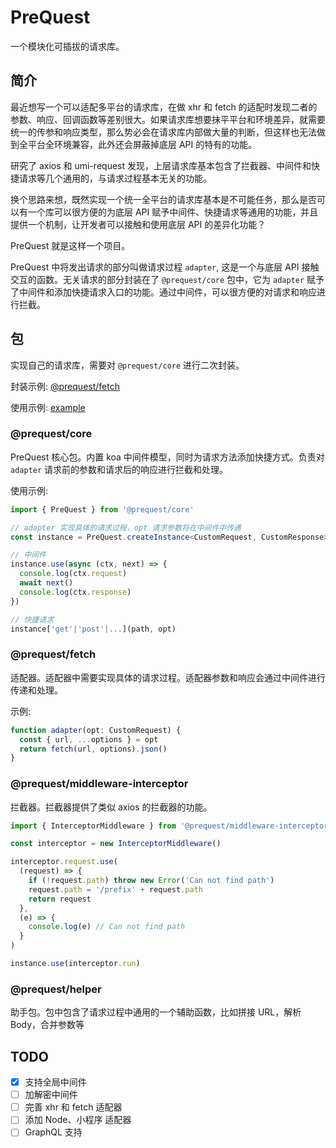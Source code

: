 # PreQuest

一个模块化可插拔的请求库。

## 简介

最近想写一个可以适配多平台的请求库，在做 xhr 和 fetch 的适配时发现二者的参数、响应、回调函数等差别很大。如果请求库想要抹平平台和环境差异，就需要统一的传参和响应类型，那么势必会在请求库内部做大量的判断，但这样也无法做到全平台全环境兼容，此外还会屏蔽掉底层 API 的特有的功能。

研究了 axios 和 umi-request 发现，上层请求库基本包含了拦截器、中间件和快捷请求等几个通用的，与请求过程基本无关的功能。

换个思路来想，既然实现一个统一全平台的请求库基本是不可能任务，那么是否可以有一个库可以很方便的为底层 API 赋予中间件、快捷请求等通用的功能，并且提供一个机制，让开发者可以接触和使用底层 API 的差异化功能？

PreQuest 就是这样一个项目。

PreQuest 中将发出请求的部分叫做请求过程 `adapter`, 这是一个与底层 API 接触交互的函数。无关请求的部分封装在了 `@prequest/core` 包中，它为 `adapter` 赋予了中间件和添加快捷请求入口的功能。通过中间件，可以很方便的对请求和响应进行拦截。

## 包

实现自己的请求库，需要对 `@prequest/core` 进行二次封装。

封装示例: [@prequest/fetch](./packages/fetch/src/index.ts)

使用示例: [example](./examples/web/src/request.ts)

### @prequest/core

PreQuest 核心包。内置 koa 中间件模型，同时为请求方法添加快捷方式。负责对 `adapter` 请求前的参数和请求后的响应进行拦截和处理。

使用示例:

```ts
import { PreQuest } from '@prequest/core'

// adapter 实现具体的请求过程，opt 请求参数将在中间件中传递
const instance = PreQuest.createInstance<CustomRequest, CustomResponse>(adapter, opt)

// 中间件
instance.use(async (ctx, next) => {
  console.log(ctx.request)
  await next()
  console.log(ctx.response)
})

// 快捷请求
instance['get'|'post'|...](path, opt)
```

### @prequest/fetch

适配器。适配器中需要实现具体的请求过程。适配器参数和响应会通过中间件进行传递和处理。

示例:

```ts
function adapter(opt: CustomRequest) {
  const { url, ...options } = opt
  return fetch(url, options).json()
}
```

### @prequest/middleware-interceptor

拦截器。拦截器提供了类似 axios 的拦截器的功能。

```ts
import { InterceptorMiddleware } from '@prequest/middleware-interceptor'

const interceptor = new InterceptorMiddleware()

interceptor.request.use(
  (request) => {
    if (!request.path) throw new Error('Can not find path')
    request.path = '/prefix' + request.path
    return request
  },
  (e) => {
    console.log(e) // Can not find path
  }
)

instance.use(interceptor.run)
```

### @prequest/helper

助手包。包中包含了请求过程中通用的一个辅助函数，比如拼接 URL，解析 Body，合并参数等

## TODO

- [x] 支持全局中间件
- [ ] 加解密中间件
- [ ] 完善 xhr 和 fetch 适配器
- [ ] 添加 Node、小程序 适配器
- [ ] GraphQL 支持
